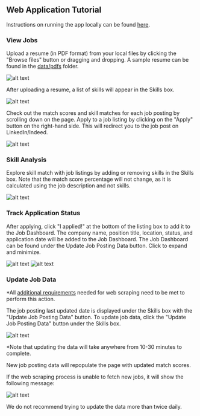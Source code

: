 ## Web Application Tutorial
Instructions on running the app locally can be found [here](README.md).
### View Jobs
Upload a resume (in PDF format) from your local files by clicking the "Browse files" button or dragging and dropping. A sample resume can be found in the [data/pdfs](../data/pdfs/) folder.

![alt text](/images/image_1.png)

After uploading a resume, a list of skills will appear in the Skills box.

![alt text](/images/image_2.png)

Check out the match scores and skill matches for each job posting by scrolling down on the page.
Apply to a job listing by clicking on the "Apply" button on the right-hand side. This will redirect you to the job post on LinkedIn/Indeed.

![alt text](/images/image_3.png)

### Skill Analysis
Explore skill match with job listings by adding or removing skills in the Skills box.
Note that the match score percentage will not change, as it is calculated using the job description and not skills.

![alt text](/images/image_2.png)

### Track Application Status
After applying, click "I applied!" at the bottom of the listing box to add it to the Job Dashboard. The company name, position title, location, status, and application date will be added to the Job Dashboard. The Job Dashboard can be found under the Update Job Posting Data button. Click to expand and minimize.

![alt text](/images/image_4.png)
![alt text](/images/image_5.png)

### Update Job Data
*All [additional requirements](../README.md#data) needed for web scraping need to be met to perform this action.

The job posting last updated date is displayed under the Skills box with the "Update Job Posting Data" button. To update job data, click the "Update Job Posting Data" button under the Skills box.

![alt text](/images/image_6.png)

*Note that updating the data will take anywhere from 10-30 minutes to complete.

New job posting data will repopulate the page with updated match scores.

If the web scraping process is unable to fetch new jobs, it will show the following message:

![alt text](/images/image_7.png)

We do not recommend trying to update the data more than twice daily.